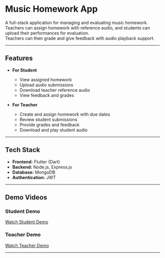 # Music Homework App

A full-stack application for managing and evaluating music homework.  
Teachers can assign homework with reference audio, and students can upload their performances for evaluation.  
Teachers can then grade and give feedback with audio playback support.

---

## Features

- **For Student**
  - View assigned homework
  - Upload audio submissions
  - Download teacher reference audio
  - View feedback and grades  

- **For Teacher**
  - Create and assign homework with due dates
  - Review student submissions
  - Provide grades and feedback
  - Download and play student audio  

---

## Tech Stack

- **Frontend:** Flutter (Dart)  
- **Backend:** Node.js, Express.js  
- **Database:** MongoDB  
- **Authentication:** JWT  

---

## Demo Videos

### Student Demo
[Watch Student Demo](https://github.com/Varun-0S/music-homework-app/raw/main/assets/student_demo.mp4)

### Teacher Demo
[Watch Teacher Demo](https://github.com/Varun-0S/music-homework-app/raw/main/assets/teacher_demo.mp4)


---



